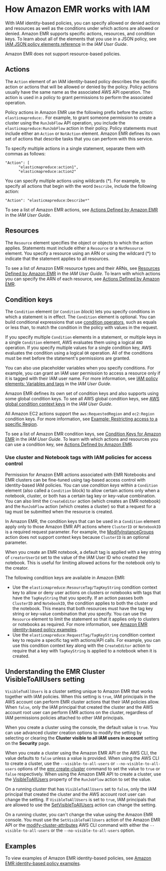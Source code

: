 # How Amazon EMR works with IAM<a name="security_iam_emr-with-iam"></a>

With IAM identity\-based policies, you can specify allowed or denied actions and resources as well as the conditions under which actions are allowed or denied\. Amazon EMR supports specific actions, resources, and condition keys\. To learn about all of the elements that you use in a JSON policy, see [IAM JSON policy elements reference](https://docs.aws.amazon.com/IAM/latest/UserGuide/reference_policies_elements.html) in the *IAM User Guide*\.

Amazon EMR does not support resource\-based policies\.

## Actions<a name="security_iam_emr-with-iam-id-based-policies-actions"></a>

The `Action` element of an IAM identity\-based policy describes the specific action or actions that will be allowed or denied by the policy\. Policy actions usually have the same name as the associated AWS API operation\. The action is used in a policy to grant permissions to perform the associated operation\. 

Policy actions in Amazon EMR use the following prefix before the action: `elasticmapreduce:`\. For example, to grant someone permission to create a cluster using the `RunJobFlow` API operation, you include the `elasticmapreduce:RunJobFlow` action in their policy\. Policy statements must include either an `Action` or `NotAction` element\. Amazon EMR defines its own set of actions that describe tasks that you can perform with this service\.

To specify multiple actions in a single statement, separate them with commas as follows:

```
"Action": [
      "elasticmapreduce:action1",
      "elasticmapreduce:action2"
```

You can specify multiple actions using wildcards \(\*\)\. For example, to specify all actions that begin with the word `Describe`, include the following action:

```
"Action": "elasticmapreduce:Describe*"
```

To see a list of Amazon EMR actions, see [Actions Defined by Amazon EMR](https://docs.aws.amazon.com/IAM/latest/UserGuide/list_amazonelasticmapreduce.html#amazonelasticmapreduce-actions-as-permissions) in the *IAM User Guide*\.

## Resources<a name="security_iam_emr-with-iam-id-based-policies-resources"></a>

The `Resource` element specifies the object or objects to which the action applies\. Statements must include either a `Resource` or a `NotResource` element\. You specify a resource using an ARN or using the wildcard \(\*\) to indicate that the statement applies to all resources\.

To see a list of Amazon EMR resource types and their ARNs, see [Resources Defined by Amazon EMR](https://docs.aws.amazon.com/IAM/latest/UserGuide/list_amazonelasticmapreduce.html#amazonelasticmapreduce-resources-for-iam-policies) in the *IAM User Guide*\. To learn with which actions you can specify the ARN of each resource, see [Actions Defined by Amazon EMR](https://docs.aws.amazon.com/IAM/latest/UserGuide/list_amazonelasticmapreduce.html#amazonelasticmapreduce-actions-as-permissions)\.

## Condition keys<a name="security_iam_emr-with-iam-id-based-policies-conditionkeys"></a>

The `Condition` element \(or `Condition` *block*\) lets you specify conditions in which a statement is in effect\. The `Condition` element is optional\. You can build conditional expressions that use [condition operators](https://docs.aws.amazon.com/IAM/latest/UserGuide/reference_policies_elements_condition_operators.html), such as equals or less than, to match the condition in the policy with values in the request\. 

If you specify multiple `Condition` elements in a statement, or multiple keys in a single `Condition` element, AWS evaluates them using a logical `AND` operation\. If you specify multiple values for a single condition key, AWS evaluates the condition using a logical `OR` operation\. All of the conditions must be met before the statement's permissions are granted\.

You can also use placeholder variables when you specify conditions\. For example, you can grant an IAM user permission to access a resource only if it is tagged with their IAM user name\. For more information, see [IAM policy elements: Variables and tags](https://docs.aws.amazon.com/IAM/latest/UserGuide/reference_policies_variables.html) in the *IAM User Guide*\. 

Amazon EMR defines its own set of condition keys and also supports using some global condition keys\. To see all AWS global condition keys, see [AWS global condition context keys](https://docs.aws.amazon.com/IAM/latest/UserGuide/reference_policies_condition-keys.html) in the *IAM User Guide*\.



 All Amazon EC2 actions support the `aws:RequestedRegion` and `ec2:Region` condition keys\. For more information, see [Example: Restricting access to a specific Region](https://docs.aws.amazon.com/AWSEC2/latest/UserGuide/ExamplePolicies_EC2.html#iam-example-region)\. 

To see a list of Amazon EMR condition keys, see [Condition Keys for Amazon EMR](https://docs.aws.amazon.com/IAM/latest/UserGuide/list_amazonelasticmapreduce.html#amazonelasticmapreduce-policy-keys) in the *IAM User Guide*\. To learn with which actions and resources you can use a condition key, see [Actions Defined by Amazon EMR](https://docs.aws.amazon.com/IAM/latest/UserGuide/list_amazonelasticmapreduce.html#amazonelasticmapreduce-actions-as-permissions)\.

### Use cluster and Notebook tags with IAM policies for access control<a name="emr-tag-based-access"></a>

Permission for Amazon EMR actions associated with EMR Notebooks and EMR clusters can be fine\-tuned using tag\-based access control with identity\-based IAM policies\. You can use *condition keys* within a `Condition` element \(also called a `Condition` block\) to allow certain actions only when a notebook, cluster, or both has a certain tag key or key\-value combination\. You can also limit the `CreateEditor` action \(which creates an EMR notebook\) and the `RunJobFlow` action \(which creates a cluster\) so that a request for a tag must be submitted when the resource is created\.

In Amazon EMR, the condition keys that can be used in a `Condition` element apply only to those Amazon EMR API actions where `ClusterID` or `NotebookID` is a required request parameter\. For example, the [ModifyInstanceGroups](https://docs.aws.amazon.com/ElasticMapReduce/latest/API/API_ModifyInstanceGroups.html) action does not support context keys because `ClusterID` is an optional parameter\.

When you create an EMR notebook, a default tag is applied with a key string of `creatorUserId` set to the value of the IAM User ID who created the notebook\. This is useful for limiting allowed actions for the notebook only to the creator\.

The following condition keys are available in Amazon EMR:
+ Use the `elasticmapreduce:ResourceTag/TagKeyString` condition context key to allow or deny user actions on clusters or notebooks with tags that have the `TagKeyString` that you specify\. If an action passes both `ClusterID` and `NotebookID`, the condition applies to both the cluster and the notebook\. This means that both resources must have the tag key string or key\-value combination that you specify\. You can use the `Resource` element to limit the statement so that it applies only to clusters or notebooks as required\. For more information, see [Amazon EMR identity\-based policy examples](security_iam_id-based-policy-examples.md)\.
+ Use the `elasticmapreduce:RequestTag/TagKeyString` condition context key to require a specific tag with actions/API calls\. For example, you can use this condition context key along with the `CreateEditor` action to require that a key with `TagKeyString` is applied to a notebook when it is created\.

## Understanding the EMR Cluster VisibleToAllUsers setting<a name="security_set_visible_to_all_users"></a>

`VisibleToAllUsers` is a cluster setting unique to Amazon EMR that works together with IAM policies\. When this setting is `true`, IAM principals in the AWS account can perform EMR cluster actions that their IAM policies allow\. When `false`, only the IAM principal that created the cluster and the AWS account root user can perform EMR actions on the cluster, regardless of IAM permissions policies attached to other IAM principals\.

When you create a cluster using the console, the default value is `true`\. You can use advanced cluster creation options to modify the setting by selecting or clearing the **Cluster visible to all IAM users in account** setting on the **Security** page\.

When you create a cluster using the Amazon EMR API or the AWS CLI, the value defaults to `false` unless a value is provided\. When using the AWS CLI to create a cluster, use the `--visible-to-all-users` or `--no-visible-to-all-users` options of the [emr create\-cluster](https://awscli.amazonaws.com/v2/documentation/api/latest/reference/emr/create-cluster.html) command to set the value to `true` or `false` respectively\. When using the Amazon EMR API to create a cluster, use the [VisibleToAllUsers](https://docs.aws.amazon.com/emr/latest/APIReference/API_RunJobFlow.html#EMR-RunJobFlow-request-VisibleToAllUsers) property of the `RunJobFlow` action to set the value\.

On a running cluster that has `VisibleToAllUsers` set to `false`, only the IAM principal that created the cluster and the AWS account root user can change the setting\. If `VisibleToAllUsers` is set to `true`, IAM principals that are allowed to use the [SetVisibleToAllUsers](https://docs.aws.amazon.com/emr/latest/APIReference/API_SetVisibleToAllUsers.html) action can change the setting\.

On a running cluster, you can't change the value using the Amazon EMR console\. You must use the `SetVisibleToAllUsers` action of the Amazon EMR API or the [modify\-cluster\-attributes](https://docs.aws.amazon.com/cli/latest/reference/emr/modify-cluster-attributes.html) AWS CLI command with either the `--visible-to-all-users` or the `--no-visible-to-all-users` option\.

## Examples<a name="security_iam_emr-with-iam-id-based-policies-examples"></a>

To view examples of Amazon EMR identity\-based policies, see [Amazon EMR identity\-based policy examples](security_iam_id-based-policy-examples.md)\.